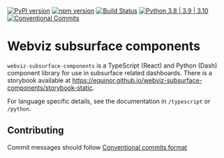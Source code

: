 [![PyPI version](https://badge.fury.io/py/webviz-subsurface-components.svg)](https://badge.fury.io/py/webviz-subsurface-components)
[![npm version](https://badge.fury.io/js/%40webviz%2Fsubsurface-components.svg)](https://badge.fury.io/js/%40webviz%2Fsubsurface-components)
[![Build Status](https://github.com/equinor/webviz-subsurface-components/workflows/webviz-subsurface-components/badge.svg)](https://github.com/equinor/webviz-subsurface-components/actions?query=branch%3Amaster)
[![Python 3.8 | 3.9 | 3.10](https://img.shields.io/badge/python-3.8%20|%203.9%20|%203.10-blue.svg)](https://www.python.org/)
[![Conventional Commits](https://img.shields.io/badge/Conventional%20Commits-1.0.0-yellow.svg)](https://conventionalcommits.org)

# Webviz subsurface components

`webviz-subsurface-components` is a TypeScript (React) and Python (Dash) component library for use in subsurface related dashboards.
There is a storybook available at https://equinor.github.io/webviz-subsurface-components/storybook-static.

For language specific details, see the documentation in `/typescript` or `/python`.

## Contributing
Commit messages should follow [Conventional commits format](https://www.conventionalcommits.org/en/v1.0.0/)
